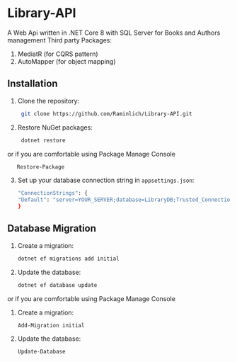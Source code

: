 # Library-API

A Web Api written in .NET Core 8 with SQL Server for Books and Authors management
Third party Packages:

1. MediatR (for CQRS pattern)
2. AutoMapper (for object mapping)

## Installation

1. Clone the repository:
   ```bash
    git clone https://github.com/Raminlich/Library-API.git
    ```

2. Restore NuGet packages:
   ```bash
    dotnet restore
    ```
 or if you are comfortable using Package Manage Console 
  ```bash
     Restore-Package
  ```

3. Set up your database connection string in `appsettings.json`:
    ```bash
   "ConnectionStrings": {
    "Default": "server=YOUR_SERVER;database=LibraryDB;Trusted_Connection=True;TrustServerCertificate=True;"
   }
    ```

## Database Migration

1. Create a migration:
    ```bash
    dotnet ef migrations add initial
    ```

2. Update the database:
    ```bash
    dotnet ef database update
    ```
or if you are comfortable using Package Manage Console 

1. Create a migration:
    ```bash
    Add-Migration initial
    ```
    
2. Update the database:
    ```bash
    Update-Database
    ```

    
